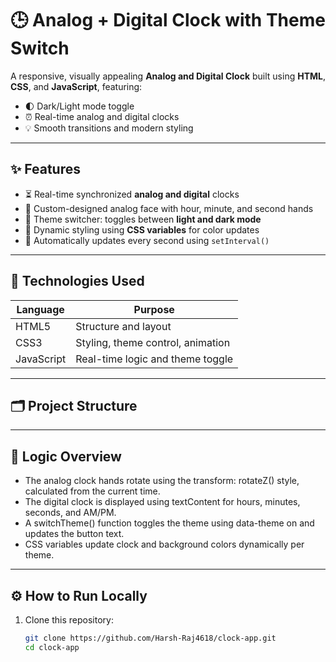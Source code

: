 # 🕒 Analog + Digital Clock with Theme Switch

A responsive, visually appealing **Analog and Digital Clock** built using **HTML**, **CSS**, and **JavaScript**, featuring:

- 🌓 Dark/Light mode toggle
- ⏰ Real-time analog and digital clocks
- 💡 Smooth transitions and modern styling

---

## ✨ Features

- ⏳ Real-time synchronized **analog and digital** clocks
- 💅 Custom-designed analog face with hour, minute, and second hands
- 🌙 Theme switcher: toggles between **light and dark mode**
- 🎯 Dynamic styling using **CSS variables** for color updates
- 🔄 Automatically updates every second using `setInterval()`

---

## 🧱 Technologies Used

| Language    | Purpose                         |
|-------------|----------------------------------|
| HTML5       | Structure and layout             |
| CSS3        | Styling, theme control, animation|
| JavaScript  | Real-time logic and theme toggle|

---

## 🗂 Project Structure



---


## 🧠 Logic Overview
- The analog clock hands rotate using the transform: rotateZ() style, calculated from the current time.
- The digital clock is displayed using textContent for hours, minutes, seconds, and AM/PM.
- A switchTheme() function toggles the theme using data-theme on <html> and updates the button text.
- CSS variables update clock and background colors dynamically per theme.
  
---

## ⚙️ How to Run Locally

1. Clone this repository:
   ```bash
   git clone https://github.com/Harsh-Raj4618/clock-app.git
   cd clock-app

